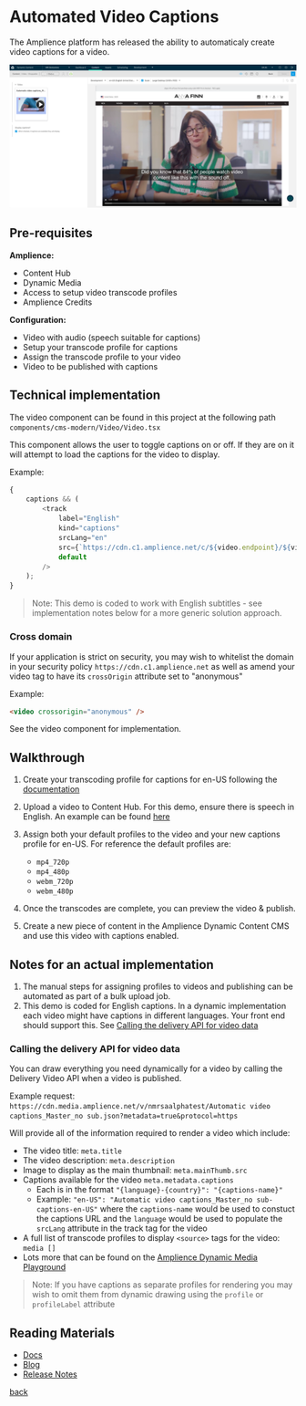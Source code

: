 # Automated Video Captions

The Amplience platform has released the ability to automaticaly create video captions for a video.

![Automated Video Captions](../media/automated-video-captions.png)

## Pre-requisites

**Amplience:**

-   Content Hub
-   Dynamic Media
-   Access to setup video transcode profiles
-   Amplience Credits

**Configuration:**

-   Video with audio (speech suitable for captions)
-   Setup your transcode profile for captions
-   Assign the transcode profile to your video
-   Video to be published with captions

## Technical implementation

The video component can be found in this project at the following path `components/cms-modern/Video/Video.tsx`

This component allows the user to toggle captions on or off. If they are on it will attempt to load the captions for the video to display.

Example:

```js
{
    captions && (
        <track
            label="English"
            kind="captions"
            srcLang="en"
            src={`https://cdn.c1.amplience.net/c/${video.endpoint}/${video.name}-captions-en-US`}
            default
        />
    );
}
```

> Note: This demo is coded to work with English subtitles - see implementation notes below for a more generic solution approach.

### Cross domain

If your application is strict on security, you may wish to whitelist the domain in your security policy `https://cdn.c1.amplience.net` as well as amend your video tag to have its `crossOrigin` attribute set to "anonymous"

Example:

```html
<video crossorigin="anonymous" />
```

See the video component for implementation.

## Walkthrough

1. Create your transcoding profile for captions for en-US following the [documentation](https://amplience.com/developers/docs/user-guides/assets/video/#captions-options)

2. Upload a video to Content Hub. For this demo, ensure there is speech in English. An example can be found [here](https://amp-product.s3.eu-west-1.amazonaws.com/examples/video/Automatic+video+captions_Master_no+sub.mp4)

3. Assign both your default profiles to the video and your new captions profile for en-US. For reference the default profiles are:

    - `mp4_720p`
    - `mp4_480p`
    - `webm_720p`
    - `webm_480p`

4. Once the transcodes are complete, you can preview the video & publish.

5. Create a new piece of content in the Amplience Dynamic Content CMS and use this video with captions enabled.

## Notes for an actual implementation

1. The manual steps for assigning profiles to videos and publishing can be automated as part of a bulk upload job.
2. This demo is coded for English captions. In a dynamic implementation each video might have captions in different languages. Your front end should support this. See [Calling the delivery API for video data](#calling-the-delivery-API-for-video-data)

### Calling the delivery API for video data

You can draw everything you need dynamically for a video by calling the Delivery Video API when a video is published.

Example request:
`https://cdn.media.amplience.net/v/nmrsaalphatest/Automatic video captions_Master_no sub.json?metadata=true&protocol=https`

Will provide all of the information required to render a video which include:

-   The video title: `meta.title`
-   The video description: `meta.description`
-   Image to display as the main thumbnail: `meta.mainThumb.src`
-   Captions available for the video `meta.metadata.captions`
    -   Each is in the format `"{language}-{country}": "{captions-name}"`
    -   Example: `"en-US": "Automatic video captions_Master_no sub-captions-en-US"` where the `captions-name` would be used to constuct the captions URL and the `language` would be used to populate the `srcLang` attribute in the track tag for the video
-   A full list of transcode profiles to display `<source>` tags for the video: `media []`
-   Lots more that can be found on the [Amplience Dynamic Media Playground](https://playground.amplience.com/di/app/#/video)

> Note: If you have captions as separate profiles for rendering you may wish to omit them from dynamic drawing using the `profile` or `profileLabel` attribute

## Reading Materials

-   [Docs](https://amplience.com/developers/docs/user-guides/assets/video/#captions-options)
-   [Blog](https://amplience.com/blog/automatically-generate-video-captions-Amplience/)
-   [Release Notes](https://amplience.com/developers/docs/release-notes/2024/auto-captions/)

[back](../README.md)
